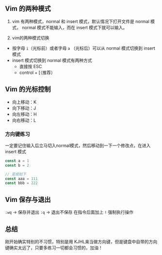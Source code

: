 ## Vim 的两种模式
1. vim 有两种模式，normal 和 insert 模式，默认情况下打开文件是 normal 模式， normal 模式不能输入，而在 insert 模式下就可以输入。

2. vim的两种模式切换
  - 按字母 `i`（光标前）或者字母 `a` （光标后）可以从 normal 模式切换到 insert 模式
  - insert 模式切换到 normal 模式有两种方式
    - 直接按 ESC 
    - control + [（推荐）

## Vim 的光标控制
- 向上移动：K
- 向下移动：J
- 向左移动：H
- 向右移动：L

### 方向键练习
一定要记住输入后立马切入normal模式，然后移动到一下一个修改点，在进入 insert 模式
```js
const a = 1
const b = 2

// 变成如下
const aaa = 111
const bbb = 222
```

## Vim 保存与退出
`:wq` -> 保存并退出
`:q` -> 退出不保存
在指令后面加上 `!` 强制执行操作


## 总结
刚开始确实特别的不习惯，特别是用 KJHL来当做方向键，但是键盘中自带的方向键确实太远了，只要多练习一切都会习惯的，加油！